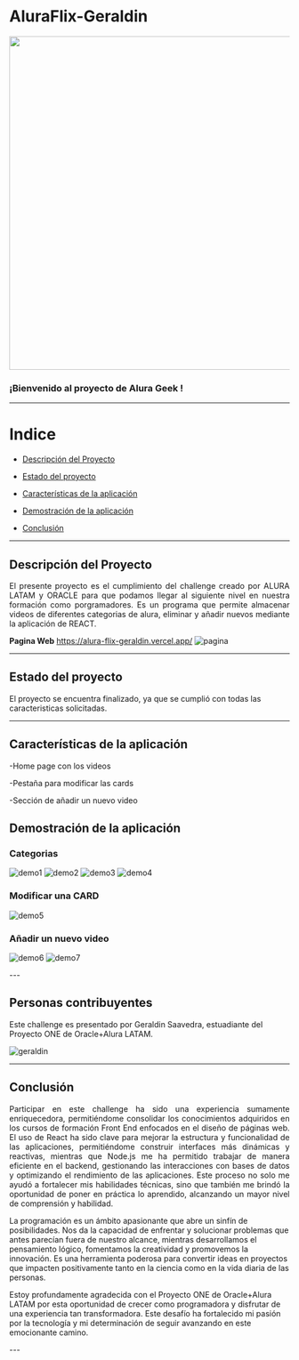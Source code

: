 # AluraFlix-Geraldin
<p align="center" >
     <img width="600" heigth="600" src="https://github.com/GeraldinSaavedra/AluraFlix-Geraldin/blob/04d33fd98358790e0d8b336ed9b21237866150a0/Alura%20flix.png">
</p>

### ¡Bienvenido al proyecto de Alura Geek !
---
# Indice 

- [Descripción del Proyecto](#descripción-del-proyecto)

- [Estado del proyecto](#estado-del-proyecto)

- [Características de la aplicación](#características-de-la-aplicación)

- [Demostración de la aplicación](#demostración-de-la-aplicación)

- [Conclusión](#conclusión)

---

## Descripción del Proyecto 

<p align="justify"> 
El presente proyecto es el cumplimiento del challenge creado por ALURA LATAM y ORACLE para que podamos llegar al siguiente nivel en nuestra formación como porgramadores. Es un programa que permite almacenar videos de diferentes categorias de alura, eliminar y añadir nuevos mediante la aplicación de REACT.
     
**Pagina Web**
https://alura-flix-geraldin.vercel.app/
![pagina](https://github.com/GeraldinSaavedra/AluraFlix-Geraldin/blob/04d33fd98358790e0d8b336ed9b21237866150a0/IMAGEN1.png)

</p>

---
## Estado del proyecto

El proyecto se encuentra finalizado, ya que se cumplió con todas las caracteristicas solicitadas.

---
## Características de la aplicación

-Home page con los videos

-Pestaña para modificar las cards

-Sección de añadir un nuevo video

## Demostración de la aplicación

 <p align="center">

### Categorias
![demo1](https://github.com/GeraldinSaavedra/AluraFlix-Geraldin/blob/04d33fd98358790e0d8b336ed9b21237866150a0/IMAGEN5.png)
![demo2](https://github.com/GeraldinSaavedra/AluraFlix-Geraldin/blob/04d33fd98358790e0d8b336ed9b21237866150a0/IMAGEN2.png)
![demo3](https://github.com/GeraldinSaavedra/AluraFlix-Geraldin/blob/04d33fd98358790e0d8b336ed9b21237866150a0/IMAGEN3.png)
![demo4](https://github.com/GeraldinSaavedra/AluraFlix-Geraldin/blob/04d33fd98358790e0d8b336ed9b21237866150a0/IMAGEN4.png)

### Modificar una CARD

![demo5](https://github.com/GeraldinSaavedra/AluraFlix-Geraldin/blob/04d33fd98358790e0d8b336ed9b21237866150a0/IMAGEN6.png)

### Añadir un nuevo video

![demo6](https://github.com/GeraldinSaavedra/AluraFlix-Geraldin/blob/04d33fd98358790e0d8b336ed9b21237866150a0/IMAGEN7.png)
![demo7](https://github.com/GeraldinSaavedra/AluraFlix-Geraldin/blob/04d33fd98358790e0d8b336ed9b21237866150a0/IMAGEN8.png)

</p>
---

## Personas contribuyentes

Este challenge es presentado por Geraldin Saavedra, estuadiante del Proyecto ONE de Oracle+Alura LATAM.

![geraldin](https://github.com/GeraldinSaavedra/challenge_geraldin/blob/df50c0e0f35b2890649d08b80b3353567722a33c/Captura%20de%20pantalla%202024-08-03%20093003.png)

---

## Conclusión
<p align="justify">
Participar en este challenge ha sido una experiencia sumamente enriquecedora, permitiéndome consolidar los conocimientos adquiridos en los cursos de formación Front End enfocados en el diseño de páginas web. El uso de React ha sido clave para mejorar la estructura y funcionalidad de las aplicaciones, permitiéndome construir interfaces más dinámicas y reactivas, mientras que Node.js me ha permitido trabajar de manera eficiente en el backend, gestionando las interacciones con bases de datos y optimizando el rendimiento de las aplicaciones. Este proceso no solo me ayudó a fortalecer mis habilidades técnicas, sino que también me brindó la oportunidad de poner en práctica lo aprendido, alcanzando un mayor nivel de comprensión y habilidad.

La programación es un ámbito apasionante que abre un sinfín de posibilidades. Nos da la capacidad de enfrentar y solucionar problemas que antes parecían fuera de nuestro alcance, mientras desarrollamos el pensamiento lógico, fomentamos la creatividad y promovemos la innovación. Es una herramienta poderosa para convertir ideas en proyectos que impacten positivamente tanto en la ciencia como en la vida diaria de las personas.

Estoy profundamente agradecida con el Proyecto ONE de Oracle+Alura LATAM por esta oportunidad de crecer como programadora y disfrutar de una experiencia tan transformadora. Este desafío ha fortalecido mi pasión por la tecnología y mi determinación de seguir avanzando en este emocionante camino.
</p>
---
